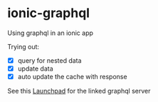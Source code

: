 # ionic-graphql
Using graphql in an ionic app

Trying out:
  - [x] query for nested data
  - [x] update data
  - [x] auto update the cache with response

See this [Launchpad](https://launchpad.graphql.com/nxv4x9xxn7) for the linked graphql server
